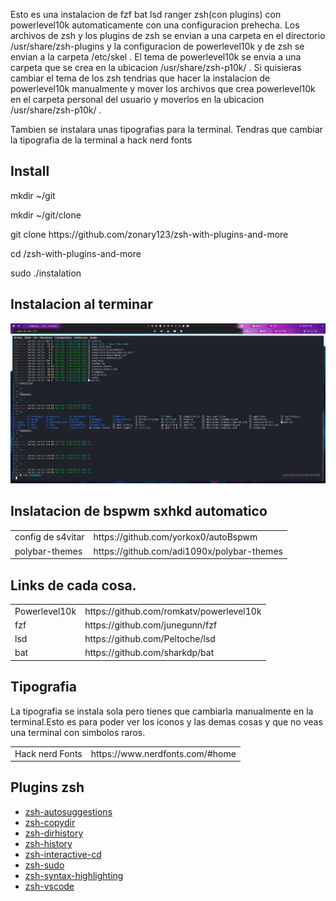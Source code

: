<p>Esto es una instalacion de fzf bat lsd ranger zsh(con plugins) con powerlevel10k automaticamente con una configuracion prehecha.
Los archivos de zsh y los plugins de zsh se envian a una carpeta en el directorio /usr/share/zsh-plugins y la configuracion de powerlevel10k y de zsh se envian a la carpeta /etc/skel . El tema de powerlevel10k se envia a una carpeta que se crea en la ubicacion /usr/share/zsh-p10k/ . Si quisieras cambiar el tema de los zsh tendrias que hacer la instalacion de powerlevel10k manualmente y mover los archivos que crea powerlevel10k en el carpeta personal del usuario y moverlos en la ubicacion /usr/share/zsh-p10k/ .
</p>
<p>Tambien se instalara unas tipografias para la terminal. Tendras que cambiar la tipografia de la terminal a hack nerd fonts</p>
<h2>Install</h2>
  <p style="padding: 0px;">mkdir ~/git</p>
  <p style="padding: 0px;">mkdir ~/git/clone</p>
  <p style="padding: 0px;">git clone https://github.com/zonary123/zsh-with-plugins-and-more</p>
  <p style="padding: 0px;">cd /zsh-with-plugins-and-more</p>
  <p style="padding: 0px;">sudo ./instalation</p>
<h2>Instalacion al terminar</h2>
<img src="./src/img/linux.png" alt="">
<h2>Inslatacion de bspwm sxhkd automatico</h2>
<table>
  <tr>
    <td>config de s4vitar</td>
    <td>https://github.com/yorkox0/autoBspwm</td>
  </tr>
  <tr>
    <td>polybar-themes</td>
    <td>https://github.com/adi1090x/polybar-themes</td>
  </tr>
</table>
<h2>Links de cada cosa.</h2>
<table class="default">
  <tr>
    <td>Powerlevel10k</td>
    <td>https://github.com/romkatv/powerlevel10k</td>
  </tr>
  <tr>
    <td>fzf</td>
    <td>https://github.com/junegunn/fzf</td>
  </tr>
  <tr>
    <td>lsd</td>
    <td>https://github.com/Peltoche/lsd</td>
  </tr>
  <tr>
    <td>bat</td>
    <td>https://github.com/sharkdp/bat</td>
  </tr>
</table>
<h2>Tipografia</h2>
<p>La tipografia se instala sola pero tienes que cambiarla manualmente en la terminal.Esto es para poder ver los iconos y las demas cosas y que no veas una terminal con simbolos raros.</p>
<table class="default">
  <tr>
    <td>Hack nerd Fonts</td>
    <td>https://www.nerdfonts.com/#home</td>
  </tr>
</table>
<h2>Plugins zsh</h2>
    <ol style="list-style-type: disc;">
        <li><a rel="stylesheet" href="https://github.com/zsh-users/zsh-autosuggestions">zsh-autosuggestions</a></li>
        <li><a rel="stylesheet" href="https://github.com/ohmyzsh/ohmyzsh/tree/master/plugins/copydir">zsh-copydir</a></li>
        <li><a rel="stylesheet" href="https://github.com/ohmyzsh/ohmyzsh/tree/master/plugins/dirhistory">zsh-dirhistory</a></li>
        <li><a rel="stylesheet" href="https://github.com/ohmyzsh/ohmyzsh/tree/master/plugins/history">zsh-history</a></li>
        <li><a rel="stylesheet" href="https://github.com/changyuheng/zsh-interactive-cd">zsh-interactive-cd</a></li>
        <li><a rel="stylesheet" href="https://github.com/ohmyzsh/ohmyzsh/tree/master/plugins/sudo">zsh-sudo</a></li>
        <li><a rel="stylesheet" href="https://github.com/zsh-users/zsh-syntax-highlighting">zsh-syntax-highlighting</a></li>
        <li><a rel="stylesheet" href="https://github.com/valentinocossar/vscode">zsh-vscode</a></li>
    </ol> 